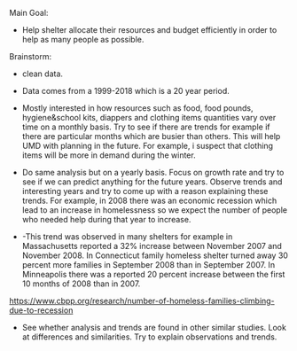 Main Goal:

- Help shelter allocate their resources and budget efficiently in order to help as many people as possible.


Brainstorm:

- clean data.

- Data comes from a 1999-2018 which is a 20 year period.


- Mostly interested in how resources such as food, food pounds, hygiene&school kits, diappers and clothing items quantities vary
over time on a monthly basis. Try to see if there are trends for example if there are particular months which are busier than others. This will help UMD with planning in the future. For example, i suspect that clothing items will be more in demand during
the winter.

- Do same analysis but on a yearly basis. Focus on growth rate and try to see if we can predict anything for the future years. Observe trends and interesting years and try to come up with a reason explaining these trends. For example, in 2008 there was an economic recession which lead to an increase in homelessness so we expect the number of people who needed help during that year to increase. 

- -This trend was observed in many shelters for example in Massachusetts reported a 32% increase between November 2007 and November 2008. In Connecticut family homeless shelter turned away 30 percent more families in September 2008 than in September 2007. In Minneapolis there was a reported 20 percent increase between the first 10 months of 2008 than in 2007. 


https://www.cbpp.org/research/number-of-homeless-families-climbing-due-to-recession


- See whether analysis and trends are found in other similar studies. Look at differences and similarities. Try to explain observations and trends.



